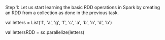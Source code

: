 Step 1: Let us start learning the basic RDD operations in Spark by creating an RDD from a collection as done in the previous task.

val letters = List('f', 'a', 'g', 'f', 'c', 'a', 'b', 'n', 'd', 'b')

val lettersRDD = sc.parallelize(letters)
